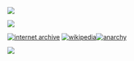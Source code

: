![](https://komarev.com/ghpvc/?username=pact-with-god&color=9E2A2B&style=plastic&label=VIEWERS&abbreviated=true)

![](https://file.garden/ZwJJ__yFCBBq7Txo/intarchive.png)

[![internet archive](https://file.garden/ZwJJ__yFCBBq7Txo/1200px-Internet_Archive_logo_and_wordmark.png)](https://archive.org/) [![wikipedia](https://file.garden/ZwJJ__yFCBBq7Txo/wikipedia.png)](https://en.wikipedia.org/wiki/Wikipedia)[![anarchy](https://file.garden/ZwJJ__yFCBBq7Txo/anarchist.png)](https://www.reddit.com/r/Anarchy101/wiki/nutshell/#wiki_anarchism_in_a_nutshell) 


![](https://file.garden/ZwJJ__yFCBBq7Txo/intarchive.png)

